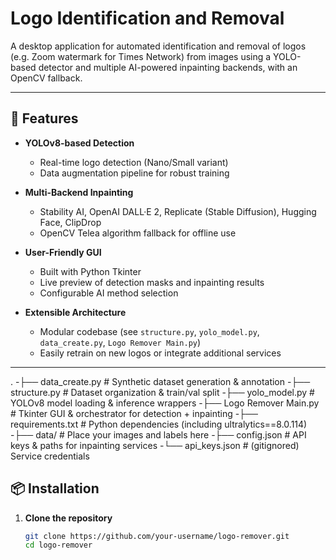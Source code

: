 # Logo Identification and Removal

A desktop application for automated identification and removal of logos (e.g. Zoom watermark for Times Network) from images using a YOLO-based detector and multiple AI-powered inpainting backends, with an OpenCV fallback.

---

## 🚀 Features

- **YOLOv8-based Detection**  
  - Real-time logo detection (Nano/Small variant)  
  - Data augmentation pipeline for robust training  

- **Multi-Backend Inpainting**  
  - Stability AI, OpenAI DALL·E 2, Replicate (Stable Diffusion), Hugging Face, ClipDrop  
  - OpenCV Telea algorithm fallback for offline use  

- **User-Friendly GUI**  
  - Built with Python Tkinter  
  - Live preview of detection masks and inpainting results  
  - Configurable AI method selection  

- **Extensible Architecture**  
  - Modular codebase (see `structure.py`, `yolo_model.py`, `data_create.py`, `Logo Remover Main.py`)  
  - Easily retrain on new logos or integrate additional services  

---

.
-├── data_create.py            # Synthetic dataset generation & annotation
-├── structure.py              # Dataset organization & train/val split
-├── yolo_model.py             # YOLOv8 model loading & inference wrappers
-├── Logo Remover Main.py      # Tkinter GUI & orchestrator for detection + inpainting
-├── requirements.txt          # Python dependencies (including ultralytics==8.0.114)
-├── data/                     # Place your images and labels here
-├── config.json               # API keys & paths for inpainting services
-└── api_keys.json             # (gitignored) Service credentials


## 📦 Installation

1. **Clone the repository**  
   ```bash
   git clone https://github.com/your-username/logo-remover.git
   cd logo-remover
